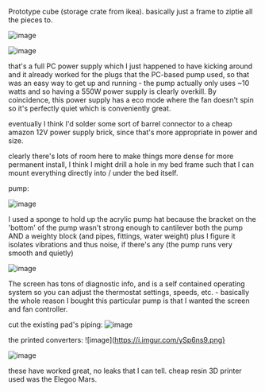 
Prototype cube (storage crate from ikea). basically just a frame to ziptie all the pieces to.

![image](https://i.imgur.com/VBK3HnA.png)

![image](https://i.imgur.com/M9Vh0Dq.png)

that's a full PC power supply which I just happened to have kicking around and it already worked for the plugs that the PC-based pump used, so that was an easy way to get up and running - the pump actually only uses ~10 watts and so having a 550W power supply is clearly overkill. By coincidence, this power supply has a eco mode where the fan doesn't spin so it's perfectly quiet which is conveniently great.

eventually I think I'd solder some sort of barrel connector to a cheap amazon 12V power supply brick, since that's more appropriate in power and size.

clearly there's lots of room here to make things more dense for more permanent install, I think I might drill a hole in my bed frame such that I can mount everything directly into / under the bed itself.

pump:

![image](https://i.imgur.com/ch6JmSG.png)

I used a sponge to hold up the acrylic pump hat because the bracket on the 'bottom' of the pump wasn't strong enough to cantilever both the pump AND a weighty block (and pipes, fittings, water weight) plus I figure it isolates vibrations and thus noise, if there's any (the pump runs very smooth and quietly)

![image](https://i.imgur.com/mNPwoYP.png)

The screen has tons of diagnostic info, and is a self contained operating system so you can adjust the thermostat settings, speeds, etc. - basically the whole reason I bought this particular pump is that I wanted the screen and fan controller.

cut the existing pad's piping:
![image](https://i.imgur.com/WcKhTvF.png)

the printed converters:
![image](https://i.imgur.com/ySp6ns9.png}

![image](https://i.imgur.com/LBmmqcn.png)

these have worked great, no leaks that I can tell. cheap resin 3D printer used was the Elegoo Mars.
